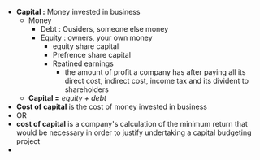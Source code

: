 - **Capital :** Money invested in business
	- Money
		- Debt : Ousiders, someone else money
		- Equity : owners, your own money
			- equity share capital 
			- Prefrence share capital 
			- Reatined earnings
				- the amount of profit a company has after paying all its direct cost, indirect cost, income tax and its divident to shareholders
	- **Capital =** *equity + debt*
- **Cost of capital** is the cost of money invested in business 
- OR
- **cost of capital** is a company's calculation of the minimum return that would be necessary in order to justify undertaking a capital budgeting project
- 
